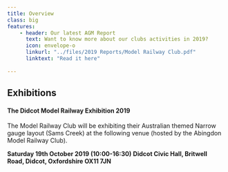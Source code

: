 ```yaml
---
title: Overview
class: big
features:
    - header: Our latest AGM Report
      text: Want to know more about our clubs activities in 2019? 
      icon: envelope-o
      linkurl: "../files/2019 Reports/Model Railway Club.pdf"
      linktext: "Read it here"
      
---
```


[](ModelRailway.jpg)

## Exhibitions
#### The Didcot Model Railway Exhibition 2019

The Model Railway Club will be exhibiting their Australian themed Narrow gauge layout (Sams Creek) at the following venue (hosted by the Abingdon Model Railway Club).

**Saturday 19th October 2019 (10:00-16:30)**
**Didcot Civic Hall, Britwell Road, Didcot, Oxfordshire OX11 7JN**